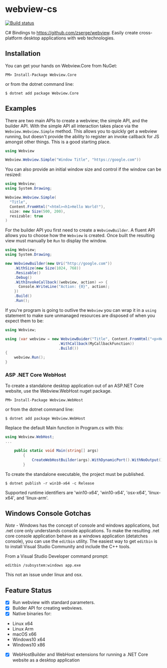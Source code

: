 # webview-cs

[![Build status](https://ci.appveyor.com/api/projects/status/4f4843txvwxaays3/branch/master?svg=true)](https://ci.appveyor.com/project/iwillspeak/webview-cs/branch/master)

C# Bindings to https://github.com/zserge/webview. Easily create cross-platform desktop applications with web technologies.

## Installation

You can get your hands on Webview.Core from NuGet:

    PM> Install-Package Webview.Core

or from the dotnet command line:

    $ dotnet add package Webview.Core

## Examples

There are two main APIs to create a webview; the simple API, and the builder API. With the simple API all interaction takes place via the `Webview.Webview.Simple` method. This allows you to quickly get a webview running, but doesn't provide the ability to register an invoke callback for JS amongst other things. This is a good starting place.

```cs
using Webview

Webview.Webview.Simple("Window Title", "https://google.com"))
```

You can also provide an initial window size and control if the window can be resized:

```cs
using Webview;
using System.Drawing;

Webview.Webview.Simple(
  "Title",
  Content.FromHtml("<html><h1>Hello World!"),
  size: new Size(500, 200),
  resizable: true
)
```

For the builder API you first need to create a `WebviewBuilder`. A fluent API allows you to choose how the `Webview` is created. Once built the resulting view must manually be `Run` to display the window.

```cs
using Webview;
using System.Drawing;

new WebviewBuilder(new Uri("http://google.com"))
    .WithSize(new Size(1024, 768))
    .Resizable()
    .Debug()
    .WithInvokeCallback((webview, action) => {
      Console.WriteLine("Action: {0}", action);
    })
    .Build()
    .Run();
```

If you're program is going to outlive the `Webview` you can wrap it in a `using` statement to make sure unmanaged resources are disposed of when you expect them to be:

```cs
using Webview;

using (var webview = new WebviewBuider("Title", Content.FromHtml("<p>Hello World")
                        .WithCallback(MyCallbackFunction))
                        .Build())
{
    webview.Run();
}
```

### ASP .NET Core WebHost

To create a standalone desktop application out of an ASP.NET Core website, use the Webview.WebHost nuget package.

    PM> Install-Package Webview.WebHost

or from the dotnet command line:

    $ dotnet add package Webview.WebHost


Replace the default Main function in Program.cs with this:

```cs
using Webview.WebHost;
...

    public static void Main(string[] args)
        {
            CreateWebHostBuilder(args).WithDynamicPort().WithNoOutput().Build().RunWebview();
        }

```

To create the standalone executable, the project must be published.  

    $ dotnet publish -r win10-x64 -c Release

Supported runtime identifiers are 'win10-x64', 'win10-x64', 'osx-x64', 'linux-x64', and 'linux-arm'.

## Windows Console Gotchas

*Note* - Windows has the concept of console and windows applications, but .net core only understands console applications.  To make the resulting .net core console application behave as a windows application (detatches console), you can use the `editbin` utility. The easiest way to get `editbin` is to install Visual Studio Community and include the C++ tools.

From a Visual Studio Developer command prompt:

    editbin /subsystem:windows app.exe

This not an issue under linux and osx.

## Feature Status

 * [x] Run webview with standard parameters.
 * [x] Builder API for creating webviews.
 * [x] Native binaries for:
  * Linux x64
  * Linux Arm
  * macOS x66
  * Windows10 x64
  * Windows10 x86
 * [x] WebHostBuilder and WebHost extensions for running a .NET Core website as a desktop application
